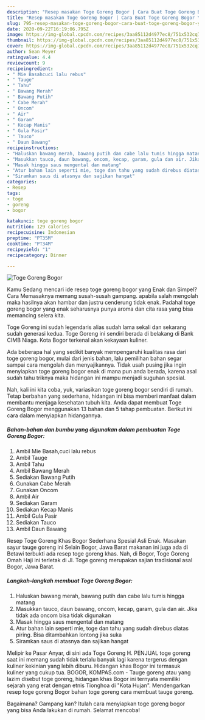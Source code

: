 ```yaml
---
description: "Resep masakan Toge Goreng Bogor | Cara Buat Toge Goreng Bogor Yang Mudah Dan Praktis"
title: "Resep masakan Toge Goreng Bogor | Cara Buat Toge Goreng Bogor Yang Mudah Dan Praktis"
slug: 795-resep-masakan-toge-goreng-bogor-cara-buat-toge-goreng-bogor-yang-mudah-dan-praktis
date: 2020-09-22T16:19:06.795Z
image: https://img-global.cpcdn.com/recipes/3aa85112d4977ec8/751x532cq70/toge-goreng-bogor-foto-resep-utama.jpg
thumbnail: https://img-global.cpcdn.com/recipes/3aa85112d4977ec8/751x532cq70/toge-goreng-bogor-foto-resep-utama.jpg
cover: https://img-global.cpcdn.com/recipes/3aa85112d4977ec8/751x532cq70/toge-goreng-bogor-foto-resep-utama.jpg
author: Sean Meyer
ratingvalue: 4.4
reviewcount: 9
recipeingredient:
- " Mie Basahcuci lalu rebus"
- " Tauge"
- " Tahu"
- " Bawang Merah"
- " Bawang Putih"
- " Cabe Merah"
- " Oncom"
- " Air"
- " Garam"
- " Kecap Manis"
- " Gula Pasir"
- " Tauco"
- " Daun Bawang"
recipeinstructions:
- "Haluskan bawang merah, bawang putih dan cabe lalu tumis hingga matang"
- "Masukkan tauco, daun bawang, oncom, kecap, garam, gula dan air. Jika tidak ada oncom bisa tidak digunakan"
- "Masak hingga saus mengental dan matang"
- "Atur bahan lain seperti mie, toge dan tahu yang sudah direbus diatas piring. Bisa ditambahkan lontong jika suka"
- "Siramkan saus di atasnya dan sajikan hangat"
categories:
- Resep
tags:
- toge
- goreng
- bogor

katakunci: toge goreng bogor 
nutrition: 129 calories
recipecuisine: Indonesian
preptime: "PT35M"
cooktime: "PT34M"
recipeyield: "1"
recipecategory: Dinner

---
```



![Toge Goreng Bogor](https://img-global.cpcdn.com/recipes/3aa85112d4977ec8/751x532cq70/toge-goreng-bogor-foto-resep-utama.jpg)

Kamu Sedang mencari ide resep toge goreng bogor yang Enak dan Simpel? Cara Memasaknya memang susah-susah gampang. apabila salah mengolah maka hasilnya akan hambar dan justru cenderung tidak enak. Padahal toge goreng bogor yang enak seharusnya punya aroma dan cita rasa yang bisa memancing selera kita.

Toge Goreng ini sudah legendaris alias sudah lama sekali dan sekarang sudah generasi kedua. Toge Goreng ini sendiri berada di belakang di Bank CIMB Niaga. Kota Bogor terkenal akan kekayaan kuliner.

Ada beberapa hal yang sedikit banyak mempengaruhi kualitas rasa dari toge goreng bogor, mulai dari jenis bahan, lalu pemilihan bahan segar sampai cara mengolah dan menyajikannya. Tidak usah pusing jika ingin menyiapkan toge goreng bogor enak di mana pun anda berada, karena asal sudah tahu triknya maka hidangan ini mampu menjadi suguhan spesial.


Nah, kali ini kita coba, yuk, variasikan toge goreng bogor sendiri di rumah. Tetap berbahan yang sederhana, hidangan ini bisa memberi manfaat dalam membantu menjaga kesehatan tubuh kita. Anda dapat membuat Toge Goreng Bogor menggunakan 13 bahan dan 5 tahap pembuatan. Berikut ini cara dalam menyiapkan hidangannya.

<!--inarticleads1-->

##### Bahan-bahan dan bumbu yang digunakan dalam pembuatan Toge Goreng Bogor:

1. Ambil  Mie Basah,cuci lalu rebus
1. Ambil  Tauge
1. Ambil  Tahu
1. Ambil  Bawang Merah
1. Sediakan  Bawang Putih
1. Gunakan  Cabe Merah
1. Gunakan  Oncom
1. Ambil  Air
1. Sediakan  Garam
1. Sediakan  Kecap Manis
1. Ambil  Gula Pasir
1. Sediakan  Tauco
1. Ambil  Daun Bawang


Resep Toge Goreng Khas Bogor Sederhana Spesial Asli Enak. Masakan sayur tauge goreng ini Selain Bogor, Jawa Barat makanan ini juga ada di Betawi terbukti ada resep toge goreng khas. Nah, di Bogor, Toge Goreng Omah Haji ini terletak di Jl. Toge goreng merupakan sajian tradisional asal Bogor, Jawa Barat. 

<!--inarticleads2-->

##### Langkah-langkah membuat Toge Goreng Bogor:

1. Haluskan bawang merah, bawang putih dan cabe lalu tumis hingga matang
1. Masukkan tauco, daun bawang, oncom, kecap, garam, gula dan air. Jika tidak ada oncom bisa tidak digunakan
1. Masak hingga saus mengental dan matang
1. Atur bahan lain seperti mie, toge dan tahu yang sudah direbus diatas piring. Bisa ditambahkan lontong jika suka
1. Siramkan saus di atasnya dan sajikan hangat


Melipir ke Pasar Anyar, di sini ada Toge Goreng H. PENJUAL toge goreng saat ini memang sudah tidak terlalu banyak lagi karena tergerus dengan kuliner kekinian yang lebih diburu. Hidangan khas Bogor ini termasuk kuliner yang cukup tua. BOGOR, KOMPAS.com - Tauge goreng atau yang lazim disebut toge goreng, hidangan khas Bogor ini ternyata memiliki sejarah yang erat dengan etnis Tionghoa di &#34;Kota Hujan&#34;. Mendengarkan resep toge goreng Bogor bahan toge goreng cara membuat tauge goreng. 

Bagaimana? Gampang kan? Itulah cara menyiapkan toge goreng bogor yang bisa Anda lakukan di rumah. Selamat mencoba!
